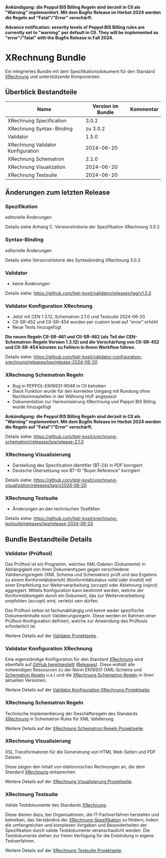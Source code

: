 **Ankündigung: die Peppol BIS Billing Regeln sind derzeit in CII als "Warning" implementiert. Mit dem Bugfix Release im Herbst 2024 werden die Regeln auf "Fatal"/"Error" verschärft.**

**Advance notification: severity levels of Peppol BIS Billing rules are currently set to "warning" per default in CII. They will be implemented as "error"/"fatal" with the Bugfix Release in Fall 2024.**

# XRechnung Bundle

Ein integriertes Bundle mit dem Spezifikationsdokument für den Standard [XRechnung](https://xeinkauf.de/xrechnung/) und unterstützende Komponenten.

## Überblick Bestandteile

| Name                               | Version im Bundle | Kommentar |
|------------------------------------|-------------------|-----------|
| XRechnung Specification            | 3.0.2       |           |
| XRechnung Syntax-Binding           | zu 3.0.2       |           |
| Validator                          | 1.5.0           |           |
| XRechnung Validator Konfiguration  | 2024-06-20      |           |
| XRechnung Schematron               | 2.1.0           |           |
| XRechnung Visualization            | 2024-06-20           |           |
| XRechnung Testsuite                | 2024-06-20          |           |

## Änderungen zum letzten Release

### Spezifikation

editorielle Änderungen

Details siehe Anhang C. Versionshistorie der Spezifikation XRechnung 3.0.2

### Syntax-Binding

editorielle Änderungen

Details siehe Versionshistorie des Syntaxbinding XRechnung 3.0.2

### Validator

* keine Änderungen

Details siehe: https://github.com/itplr-kosit/validator/releases/tag/v1.5.0

### Validator Konfiguration XRechnung

* Jetzt mit CEN 1.3.12, Schematron 2.1.0 und Testsuite 2024-06-20
* CII-SR-452 und CII-SR-454 wurden per custom level auf "error" erhöht
* Neue Tests hinzugefügt

**Die neuen Regeln CII-SR-461 und CII-SR-462 (als Teil der CEN-Schematron-Regeln Version 1.3.12) und die Verschärfung von CII-SR-452 und CII-SR-454 könnten zu Fehlern in Ihrem Workflow führen.**

Details siehe: https://github.com/itplr-kosit/validator-configuration-xrechnung/releases/tag/release-2024-06-20

### XRechnung Schematron Regeln

* Bug in PEPPOL-EN16931-R046 in CII behoben
* Slack Funktion wurde für den korrekten Umgang mit Rundung ohne Nachkommastellen in der Währung HUF angepasst
* Dokumentation zur Harmonisierung XRechnung und Peppol BIS Billing wurde hinzugefügt

**Ankündigung: die Peppol BIS Billing Regeln sind derzeit in CII als "Warning" implementiert. Mit dem Bugfix Release im Herbst 2024 werden die Regeln auf "Fatal"/"Error" verschärft.**

Details siehe: https://github.com/itplr-kosit/xrechnung-schematron/releases/tag/release-2.1.0

### XRechnung Visualisierung

* Darstellung des Specification Identifier (BT-24) in PDF korrigiert
* Deutsche Übersetzung von BT-10 "Buyer Reference" korrigiert

Details siehe: https://github.com/itplr-kosit/xrechnung-visualization/releases/tag/v2024-06-20

### XRechnung Testsuite

* Änderungen an den technischen Testfällen

Details siehe: https://github.com/itplr-kosit/xrechnung-testsuite/releases/tag/release-2024-06-20

## Bundle Bestandteile Details

### Validator (Prüftool)

Das Prüftool ist ein Programm, welches XML-Dateien (Dokumente) in Abhängigkeit von ihren Dokumenttypen gegen verschiedene Validierungsregeln (XML Schema und Schematron) prüft und das Ergebnis zu einem Konformitätsbericht (Konformitätsstatus *valid* oder *invalid*) mit einer Empfehlung zur Weiterverarbeitung (*accept*) oder Ablehnung (*reject*) aggregiert. Mittels Konfiguration kann bestimmt werden, welche der Konformitätsregeln durch ein Dokument, das zur Weiterverarbeitung empfohlen (*accept*) wird, verletzt sein dürfen.

Das Prüftool selbst ist fachunabhängig und kennt weder spezifische Dokumentinhalte noch Validierungsregeln. Diese werden im Rahmen einer Prüftool-Konfiguration definiert, welche zur Anwendung des Prüftools erforderlich ist.

Weitere Details auf der [Validator Projektseite](https://github.com/itplr-kosit/validator).

### Validator Konfiguration XRechnung

Eine eigenständige Konfiguration für den Standard [XRechnung](https://xeinkauf.de/xrechnung/) wird ebenfalls auf [GitHub bereitgestellt](https://github.com/itplr-kosit/validator-configuration-xrechnung) ([Releases](https://github.com/itplr-kosit/validator-configuration-xrechnung/releases)). Diese enthält alle notwendigen Ressourcen zu der Norm EN16931 (XML-Schema und [Schematron Regeln](https://github.com/CenPC434/validation) u.a.) und die [XRechnung Schematron Regeln](https://github.com/itplr-kosit/xrechnung-schematron) in ihren aktuellen Versionen.

Weitere Details auf der [Validator Konfiguration XRechnung Projektseite](https://github.com/itplr-kosit/validator-configuration-xrechnung).

### XRechnung Schematron Regeln

Technische Implementierung der Geschäftsregeln des Standards [XRechnung](https://xeinkauf.de/xrechnung/) in Schematron Rules für XML Validierung.

Weitere Details auf der [XRechnung Schematron Regeln Projektseite](https://github.com/itplr-kosit/xrechnung-schematron).

### XRechnung Visualisierung

XSL Transformatoren für die Generierung von HTML Web-Seiten und PDF Dateien.

Diese zeigen den Inhalt von elektronischen Rechnungen an, die dem Standard [XRechnung](https://xeinkauf.de/xrechnung/) entsprechen.

Weitere Details auf der [XRechnung Visualisierung Projektseite](https://github.com/itplr-kosit/xrechnung-visualization).

### XRechnung Testsuite

Valide Testdokumente des Standards [XRechnung](https://xeinkauf.de/xrechnung/).

Diese dienen dazu, bei Organisationen, die IT-Fachverfahren herstellen und betreiben, das Verständnis der [XRechnung-Spezifikation](https://xeinkauf.de/xrechnung/versionen-und-bundles/) zu fördern, indem die umfangreichen und komplexen Vorgaben und Besonderheiten der Spezifikation durch valide Testdokumente veranschaulicht werden. Die Testdokumente stehen zur freien Verfügung für die Einbindung in eigene Testverfahren.

Weitere Details auf der [XRechnung Testsuite Projektseite](https://github.com/itplr-kosit/xrechnung-testsuite).
